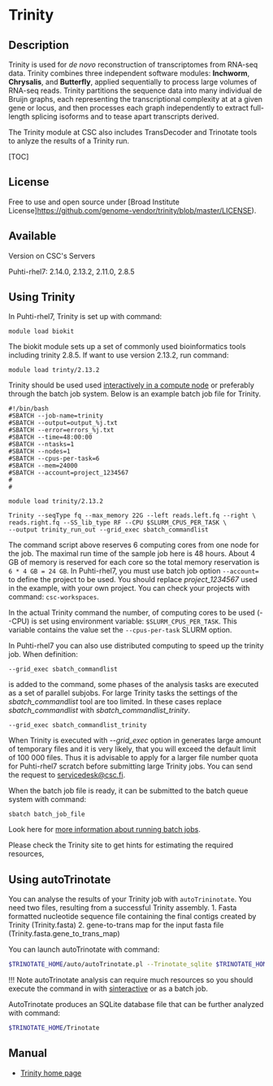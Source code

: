 # Trinity

## Description

Trinity is used for _de novo_ reconstruction of transcriptomes from RNA-seq data. Trinity combines three 
independent software modules: **Inchworm**, **Chrysalis**, and **Butterfly**, applied sequentially to process 
large volumes of RNA-seq reads. Trinity partitions the sequence data into many individual de Bruijn graphs, each 
representing the transcriptional complexity at at a given gene or locus, and then processes each graph independently 
to extract full-length splicing isoforms and to tease apart transcripts derived.

The Trinity module at CSC also includes TransDecoder and Trinotate tools to anlyze the results of a Trinity run.

[TOC]

## License

Free to use and open source under [Broad Institute License]https://github.com/genome-vendor/trinity/blob/master/LICENSE).

## Available
Version on CSC's Servers

Puhti-rhel7: 2.14.0, 2.13.2, 2.11.0, 2.8.5


## Using Trinity 


In Puhti-rhel7, Trinity is set up with command:
```text
module load biokit
```
The biokit module sets up a set of commonly used bioinformatics tools including
trinity 2.8.5. If want to use version 2.13.2, run command:

```text
module load trinty/2.13.2
```

Trinity should be used used [interactively in a compute node](../computing/running/interactive-usage.md) 
or preferably through the batch job system. Below is an example batch job file for Trinity.

```text
#!/bin/bash 
#SBATCH --job-name=trinity
#SBATCH --output=output_%j.txt
#SBATCH --error=errors_%j.txt
#SBATCH --time=48:00:00
#SBATCH --ntasks=1
#SBATCH --nodes=1  
#SBATCH --cpus-per-task=6
#SBATCH --mem=24000
#SBATCH --account=project_1234567
#
#

module load trinity/2.13.2

Trinity --seqType fq --max_memory 22G --left reads.left.fq --right \
reads.right.fq --SS_lib_type RF --CPU $SLURM_CPUS_PER_TASK \
--output trinity_run_out --grid_exec sbatch_commandlist
```
The command script above reserves 6 computing cores from one node for the job. The maximal run time of the sample job here is 48 hours. 
About 4 GB of memory is reserved for each core so the total memory reservation is `6 * 4 GB = 24 GB`. In Puhti-rhel7, you must use batch job option
`--account=` to define the project to be used. You should replace _project_1234567_ used in the example,  with your own project. You can check your 
projects with command: `csc-workspaces`.

In the actual Trinity command the number, of computing cores to be used (--CPU) is set using environment variable: `$SLURM_CPUS_PER_TASK`. 
This variable contains the value set the `--cpus-per-task` SLURM option.

In Puhti-rhel7 you can also use distributed computing to speed up the trinity job. When definition:
```text
--grid_exec sbatch_commandlist
```
is added to the command, some phases of the analysis tasks are executed as a set of parallel subjobs. 
For large Trinity tasks the settings of the _sbatch_commandlist_ tool are too limited. In these cases 
replace _sbatch_commandlist_ with _sbatch_commandlist_trinity_.
```text
--grid_exec sbatch_commandlist_trinity
```
When Trinity is executed with _--grid_exec_ option in generates large amount of temporary files and it 
is very likely, that you will exceed the default limit of 100 000 files. Thus it is advisable to apply for 
a larger file number quota for Puhti-rhel7 scratch before submitting large Trinity jobs. You can send the request
to servicedesk@csc.fi.


When the batch job file is ready, it can be submitted to the batch queue system with command:
```text
sbatch batch_job_file
```
Look here for [more information about running batch jobs](../computing/running/getting-started.md).

Please check the Trinity site to get hints for estimating the required resources,

## Using autoTrinotate

You can analyse the results of your Trinity job with `autoTrininotate`. You need two files, resulting from a successful Trinity assembly.
    1. Fasta formatted nucleotide sequence file containing the final contigs created by Trinity (Trinity.fasta)
    2. gene-to-trans map for the input fasta file (Trinity.fasta.gene_to_trans_map)

You can launch autoTrinotate with command:

```bash
$TRINOTATE_HOME/auto/autoTrinotate.pl --Trinotate_sqlite $TRINOTATE_HOME/databases/Trinotate.sqlite --transcripts Trinity.fasta --gene_to_trans_map  Trinity.fasta.gene_to_trans_map --conf $TRINOTATE_HOME/auto/conf.txt --CPU  $SLURM_CPUS_PER_TASK
```

!!! Note
    autoTrinotate analysis can require much resources so you should execute the command in
    with [sinteractive](../computing/running/interactive-usage.md) or as a batch job.

AutoTrinotate produces an SQLite database file that can be further analyzed with command:

```bash
$TRINOTATE_HOME/Trinotate
```
## Manual

-    [Trinity home page](https://github.com/trinityrnaseq/trinityrnaseq/wiki)



 

 
